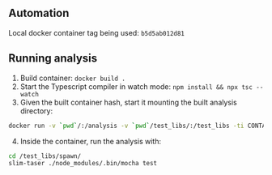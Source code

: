 ## Automation
Local docker container tag being used: `b5d5ab012d81`

## Running analysis
1. Build container: ```docker build .```
2. Start the Typescript compiler in watch mode: ```npm install && npx tsc --watch```
3. Given the built container hash, start it mounting the built analysis directory:
```bash
docker run -v `pwd`/:/analysis -v `pwd`/test_libs/:/test_libs -ti CONTAINER_TAG  bash
```
4. Inside the container, run the analysis with:
```bash
cd /test_libs/spawn/
slim-taser ./node_modules/.bin/mocha test
```